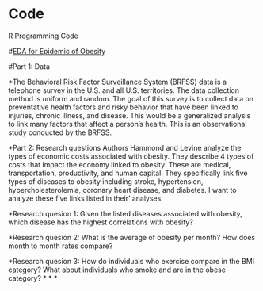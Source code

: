 # Code
R Programming Code

#[EDA for Epidemic of Obesity](https://github.com/rudymeza54/Code/blob/master/The%20Epidemic%20of%20Obesity.rmd)

#Part 1: Data

*The Behavioral Risk Factor Surveillance System (BRFSS) data is a telephone survey in the U.S. and all U.S. territories. The data collection method is uniform and random. The goal of this survey is to collect data on preventative health factors and risky behavior that have been linked to injuries, chronic illness, and disease. This would be a generalized analysis to link many factors that affect a person’s health. This is an observational study conducted by the BRFSS.

*Part 2: Research questions
Authors Hammond and Levine analyze the types of economic costs associated with obesity. They describe 4 types of costs that impact the economy linked to obesity. These are medical, transportation, productivity, and human capital. They specifically link five types of diseases to obesity including stroke, hypertension, hypercholesterolemia, coronary heart disease, and diabetes. I want to analyze these five links listed in their’ analyses.

*Research quesion 1: Given the listed diseases associated with obesity, which disease has the highest correlations with obesity?

*Research quesion 2: What is the average of obesity per month? How does month to month rates compare?

*Research quesion 3: How do individuals who exercise compare in the BMI category? What about individuals who smoke and are in the obese category? * * *
